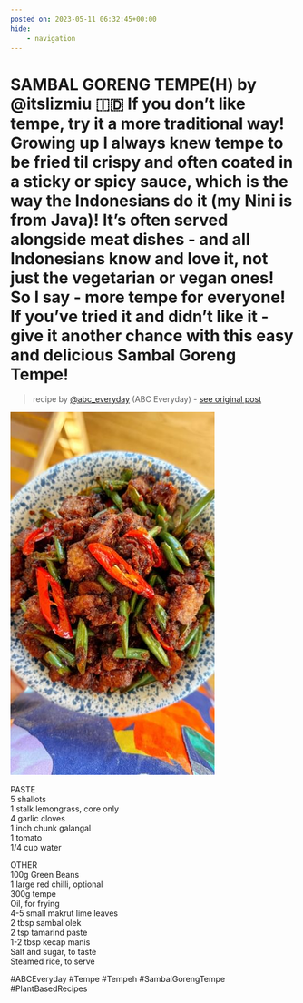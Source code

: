 ```yaml
---
posted on: 2023-05-11 06:32:45+00:00
hide:
    - navigation
---
```


# SAMBAL GORENG TEMPE(H) by @itslizmiu 🇮🇩 If you don’t like tempe, try it a more traditional way! Growing up I always knew tempe to be fried til crispy and often coated in a sticky or spicy sauce, which is the way the Indonesians do it (my Nini is from Java)! It’s often served alongside meat dishes - and all Indonesians know and love it, not just the vegetarian or vegan ones! So I say - more tempe for everyone! If you’ve tried it and didn’t like it - give it another chance with this easy and delicious Sambal Goreng Tempe!  

> recipe by [@abc_everyday](https://www.instagram.com/abc_everyday/) 
(ABC Everyday) - [see original post](https://instagram.com/p/CsF8gQiPCTQ)

![](../img/abc_everyday_11-05-2023_0605.png)

  
PASTE  
5 shallots  
1 stalk lemongrass, core only  
4 garlic cloves  
1 inch chunk galangal  
1 tomato   
1/4 cup water  
  
OTHER  
100g Green Beans  
1 large red chilli, optional  
300g tempe  
Oil, for frying  
4-5 small makrut lime leaves  
2 tbsp sambal olek   
2 tsp tamarind paste  
1-2 tbsp kecap manis  
Salt and sugar, to taste  
Steamed rice, to serve  
  
\#ABCEveryday \#Tempe \#Tempeh \#SambalGorengTempe \#PlantBasedRecipes   